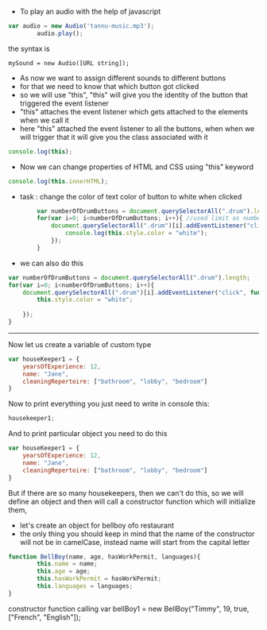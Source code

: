 * To play an audio with the help of javascript

```javascript
var audio = new Audio('tannu-music.mp3');
        audio.play();
```
the syntax is

```
mySound = new Audio([URL string]);
```
* As now we want to assign different sounds to different buttons
* for that we need to know that which button got clicked
* so we will use "this", "this" will give you the identity of the button that triggered the event listener
* "this" attaches the event listener which gets attached to the elements when we call it
* here "this"  attached the event listener to all the buttons, when when we will trigger that it will give you the class associated with it
```javascript
console.log(this); 
```

* Now we can change properties of HTML and CSS using "this" keyword

```javascript
console.log(this.innerHTML); 
```
* task : change the color of text color of button to white when clicked
```javascript
        var numberOfDrumButtons = document.querySelectorAll(".drum").length; //this  will select all those having    class drum and will return the length
        for(var i=0; i<numberOfDrumButtons; i++){ //used limit as numberOfDrumButtons instead of number 7 so that later if we would want to add more drums
            document.querySelectorAll(".drum")[i].addEventListener("click", function(){ //use class drums in place of buttons to being more specific
                console.log(this.style.color = "white");
            });
        }
```

* we can also do this
```javascript
var numberOfDrumButtons = document.querySelectorAll(".drum").length;
for(var i=0; i<numberOfDrumButtons; i++){ 
    document.querySelectorAll(".drum")[i].addEventListener("click", function(){
        this.style.color = "white";
        
    });
}
```
-------------------------------------------------------------------------------------------------------------------
Now let us create a variable of custom type
```javascript
var houseKeeper1 = {
    yearsOfExperience: 12,
    name: "Jane",
    cleaningRepertoire: ["bathroom", "lobby", "bedroom"]
}
```

Now to print everything you just need to write in console this:
```javascript
housekeeper1;
```

And to print particular object you need to do this
```javascript
var houseKeeper1 = {
    yearsOfExperience: 12,
    name: "Jane",
    cleaningRepertoire: ["bathroom", "lobby", "bedroom"]
}
```
But if there are so many housekeepers, then we can't do this, so we will define an object and then will call a constructor function which will initialize them, 

* let's create an object for bellboy ofo restaurant
* the only thing you should keep in mind that the name of the constructor will not be in camelCase, instead name will start from the capital letter

```javascript
function BellBoy(name, age, hasWorkPermit, languages){
        this.name = name;
        this.age = age;
        this.hasWorkPermit = hasWorkPermit;
        this.languages = languages;
}
```
constructor function calling
var bellBoy1 = new BellBoy("Timmy", 19, true, ["French", "English"]);






















